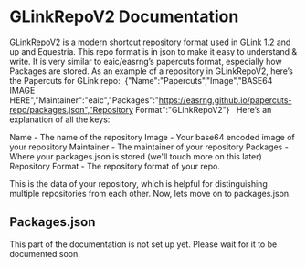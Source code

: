 <h1>GLinkRepoV2 Documentation</h1>


GLinkRepoV2 is a modern shortcut repository format used in GLink 1.2 and up and Equestria. This repo format is in json to make it easy to understand & write. It is very similar to eaic/easrng’s papercuts format, especially how Packages are stored. As an example of a repository in GLinkRepoV2, here’s the Papercuts for GLink repo: 
{"Name":"Papercuts","Image","BASE64 IMAGE HERE","Maintainer":"eaic","Packages":"https://easrng.github.io/papercuts-repo/packages.json","Repository Format":"GLinkRepoV2"}   Here’s an explanation of all the keys:

Name - The name of the repository
Image - Your base64 encoded image of your repository
Maintainer - The maintainer of your repository
Packages - Where your packages.json is stored (we'll touch more on this later)
Repository Format - The repository format of your repo.

This is the data of your repository, which is helpful for distinguishing multiple repositories from each other. Now, lets move on to packages.json.

<h2>Packages.json</h2>

This part of the documentation is not set up yet. Please wait for it to be documented soon.

